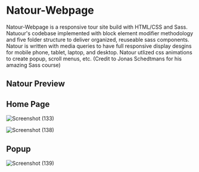 # Natour-Webpage

Natour-Webpage is a responsive tour site build with HTML/CSS and Sass. Natuour's codebase implemented with block element modifier methodology and five folder structure to deliver organized, reuseable sass components. Natour is written with media queries to have full responsive display desgins for mobile phone, tablet, laptop, and desktop. Natour utlized css animations to create popup, scroll menus, etc. (Credit to Jonas Schedtmans for his amazing Sass course)

## Natour Preview

## Home Page

![Screenshot (133)](https://user-images.githubusercontent.com/71740368/139276601-6bb8842d-c086-4906-8e05-9fb964ffdbf4.png)

![Screenshot (138)](https://user-images.githubusercontent.com/71740368/139276382-da27e141-3208-452c-8a21-8abd0bcebdf8.png)

## Popup

![Screenshot (139)](https://user-images.githubusercontent.com/71740368/139276440-69a2607e-993e-479d-a865-a577bca503a8.png)
